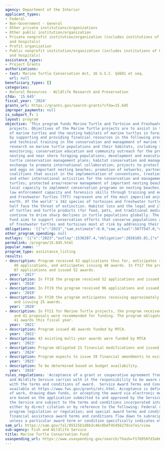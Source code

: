 ```yaml
---
agency: Department of the Interior
applicant_types:
- Federal
- Non-Government - General
- Other private institutions/organizations
- Other public institution/organization
- Private nonprofit institution/organization (includes institutions of higher education
  and hospitals)
- Profit organization
- Public nonprofit institution/organization (includes institutions of higher education
  and hospitals)
assistance_types:
- Project Grants
authorizations:
- text: Marine Turtle Conservation Act, 16 U.S.C. §6601 et seq.
  url: null
beneficiary_types: []
categories:
- Natural Resources - Wildlife Research and Preservation
cfda: '15.645'
fiscal_year: '2024'
grants_url: https://grants.gov/search-grants?cfda=15.645
improper_payments: null
is_subpart_f: 1
layout: program
objective: 'This program funds Marine Turtle and Tortoise and Freshwater Turtle (TFT)
  projects. Objectives of the Marine Turtle projects are to assist in the conservation
  of marine turtles and the nesting habitats of marine turtles in foreign countries
  by supporting and providing financial resources in the following areas: academic
  and technical training in the conservation and management of marine turtles; applied
  research on marine turtle populations and their habitats, including surveys and
  monitoring; conservation education and community outreach for the protection of
  nesting and near shore foraging populations; development and execution of marine
  turtle conservation management plans; habitat conservation and management; information
  exchange to promote international collaboration; projects to protect nesting females
  and eggs on important nesting beaches; promotion of networks, partnerships, and
  coalitions that assist in the implementation of conventions, treaties, protocols
  and other international activities for the conservation and management of marine
  turtles; protected area/reserve management of important nesting beaches; strengthening
  local capacity to implement conservation programs on nesting beaches; and strengthening
  law enforcement capacity and forensics skills through training and equipment. Tortoise
  and Freshwater Turtles (TFT) represent one of the most imperiled animal groups on
  earth. Of the world''s 342 species of tortoises and freshwater turtles, more than
  half face the threat of extinction. Habitat loss and the legal and illegal trade
  of turtles and turtle products (for food, pets, and traditional medicines, etc.)
  continue to drive sharp declines in turtle populations globally. The USFWS TFT Conservation
  Fund aims to support conservation efforts that conserve populations and habitats
  of freshwater turtles and tortoises most at risk by addressing their threats.'
obligations: '[{"x":"2023","sam_estimate":0.0,"sam_actual":5077547.0,"usa_spending_actual":4930707.67},{"x":"2024","sam_estimate":0.0,"sam_actual":2650000.0,"usa_spending_actual":3220569.97},{"x":"2025","sam_estimate":0.0,"sam_actual":2776000.0,"usa_spending_actual":1134688.2}]'
other_program_spending: null
outlays: '[{"x":"2023","outlay":1536287.4,"obligation":2026185.0},{"x":"2024","outlay":430067.64,"obligation":975340.65},{"x":"2025","outlay":0.0,"obligation":1091636.57}]'
permalink: /program/15.645.html
popular_name: ''
program_type: assistance_listing
results:
- description: Program received 42 applications thus far, anticipates receiving another
    40 applications, and anticipates issuing 40 awards. In FY17 the program received
    87 applications and issued 52 awards.
  year: '2017'
- description: In FY18 the program received 52 applications and issued 31 awards.
  year: '2018'
- description: In FY19 the program received 96 applications and issued 26 awards.
  year: '2019'
- description: In FY20 the program anticipates receiving approximately 90 applications
    and issuing 25 awards.
  year: '2020'
- description: In FY21 for Marine Turtle projects, the program received 68 applications
    and 41 proposals were recommended for funding. The program obligated 10 of the
    41 awards this fiscal year.
  year: '2021'
- description: Program issued 46 awards funded by MTCA.
  year: '2022'
- description: 43 existing multi-year awards were funded by MTCA
  year: '2023'
- description: Program obligated 21 financial modifications and issued 10 new awards.
  year: '2024'
- description: Program expects to issue 39 financial amendments to existing awards.
  year: '2025'
- description: To be determined based on budget availability.
  year: '2026'
rules_regulations: 'Acceptance of a grant or cooperative agreement from the U.S. Fish
  and Wildlife Service carries with it the responsibility to be aware of and comply
  with the terms and conditions of award.  Service Award Terms and Conditions are
  available at https://www.fws.gov/grants/atc.html. Acceptance is defined as the start
  of work, drawing down funds, or accepting the award via electronic means. Awards
  are based on the application submitted to and approved by the Service. Awards from
  the Service are subject to the terms and conditions incorporated into the award
  either by direct citation or by reference to the following: Federal regulations;
  program legislation or regulation; and special award terms and conditions. The Service
  financial assistance award terms and conditions flow down to subrecipients and contractors,
  unless a particular award term or condition specifically indicates otherwise.'
sam_url: https://sam.gov/fal/85515b1d6b3c46c0bdf45456279ce7a1/view
sub-agency: Fish and Wildlife Service
title: Marine Turtle Conservation Fund
usaspending_url: https://www.usaspending.gov/search/?hash=f1769507d3ab6e44c216eee02d62d0a5
---
```


